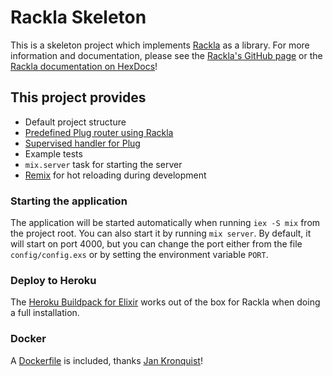 # Rackla Skeleton

This is a skeleton project which implements [Rackla](https://github.com/AntonFagerberg/rackla) as a library. For more information and documentation, please see the [Rackla's GitHub page](https://github.com/AntonFagerberg/rackla) or the [Rackla documentation on HexDocs](http://hexdocs.pm/rackla/)!

## This project provides
 * Default project structure
 * [Predefined Plug router using Rackla](https://github.com/elixir-lang/plug#the-plug-router)
 * [Supervised handler for Plug](https://github.com/elixir-lang/plug#supervised-handlers)
 * Example tests
 * `mix.server` task for starting the server
 * [Remix](https://github.com/AgilionApps/remix) for hot reloading during development 

### Starting the application
The application will be started automatically when running `iex -S mix` from the project root. You can also start it by running `mix server`. By default, it will start on port 4000, but you can change the port either from the file `config/config.exs` or by setting the environment variable `PORT`.

### Deploy to Heroku
The [Heroku Buildpack for Elixir](https://github.com/HashNuke/heroku-buildpack-elixir) works out of the box for Rackla when doing a full installation.

### Docker
A [Dockerfile](https://github.com/AntonFagerberg/rackla/Docker) is included, thanks [Jan Kronquist](https://github.com/jankronquist)!